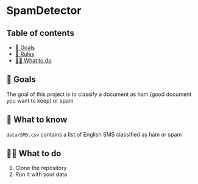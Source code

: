 # SpamDetector

## Table of contents
- [🎯 Goals](#user-content--goals)
- [📖 Rules](#user-content--What-to-know)
- [👩‍💻 What to do](#user-content--what-to-do)

## 🎯 Goals

The goal of this project is to classify a document as ham (good document you want to keep) or spam

## 📖 What to know

`data/SMS.csv` contains a list of English SMS classified as ham or spam

## 👩‍💻 What to do

1. Clone the repository 
2. Run it with your data
